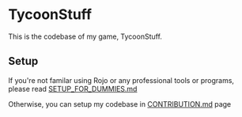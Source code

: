 # TycoonStuff

This is the codebase of my game, TycoonStuff.

## Setup

If you're not familar using Rojo or any professional tools or programs, please read [SETUP_FOR_DUMMIES.md](SETUP_FOR_DUMMIES.md)

Otherwise, you can setup my codebase in [CONTRIBUTION.md](CONTRIBUTION.md) page
